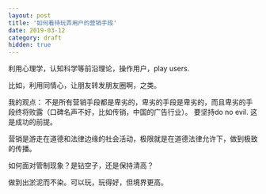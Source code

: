 ```yaml
---
layout: post
title: '如何看待玩弄用户的营销手段'
date: 2019-03-12
category: draft
hidden: true
---
```


利用心理学，认知科学等前沿理论，操作用户，play users.

比如，利用同情心，让朋友转发朋友圈啊，之类。

我的观点：
不是所有营销手段都是卑劣的，卑劣的手段是卑劣的，而且卑劣的手段终将败露（口碑名声不好，比如传销，中国的广告行业）。
要坚持do no evil. 这是成功的前提。

营销是游走在道德和法律边缘的社会活动，极限就是在道德法律允许下，做到极致的传播。

如何面对管制现象？是钻空子，还是保持清高？

做到出淤泥而不染。可以玩，玩得好，但境界更高。
